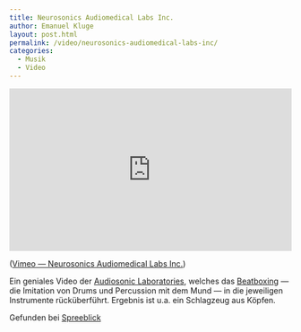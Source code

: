 ```yaml
---
title: Neurosonics Audiomedical Labs Inc.
author: Emanuel Kluge
layout: post.html
permalink: /video/neurosonics-audiomedical-labs-inc/
categories:
  - Musik
  - Video
---
```


<div style="position: relative; max-width: 660px; padding-top: 57.575758%; margin: 1em 0; overflow: hidden">
  <iframe src="https://player.vimeo.com/video/6223439?color=ffffff&amp;title=0&amp;byline=0&amp;portrait=0" width="660" height="380" frameborder="0" webkitallowfullscreen mozallowfullscreen allowfullscreen style="position: absolute; top: 0; right: 0; bottom: 0; left: 0; width: 100%; height: 100%"></iframe>
</div>

([Vimeo &mdash; Neurosonics Audiomedical Labs Inc.][vimeo])

Ein geniales Video der [Audiosonic Laboratories][neurosonicsaudiomedical], welches das [Beatboxing][beatboxing] &mdash; die Imitation von Drums und Percussion mit dem Mund &mdash; in die jeweiligen Instrumente rücküberführt. Ergebnis ist u.a. ein Schlagzeug aus Köpfen.

Gefunden bei [Spreeblick][spreeblick]

[vimeo]: http://vimeo.com/6223439
[neurosonicsaudiomedical]: http://www.neurosonicsaudiomedical.com/
[beatboxing]: http://de.wikipedia.org/wiki/Beatboxing
[spreeblick]: http://www.spreeblick.com/2009/08/26/neurosonics-audiomedical-labs-inc/
